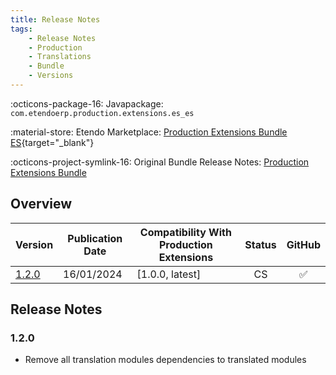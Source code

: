 ```yaml
---
title: Release Notes
tags:
    - Release Notes
    - Production
    - Translations
    - Bundle
    - Versions
---
```


:octicons-package-16: Javapackage: `com.etendoerp.production.extensions.es_es`

:material-store: Etendo Marketplace:  [Production Extensions Bundle ES](https://marketplace.etendo.cloud/#/product-details?module=0FFED1B8A5AE471AA1A672F4D7E1B1C4){target="_blank"}

:octicons-project-symlink-16: Original Bundle Release Notes: [Production Extensions Bundle](/whats-new/release-notes/etendo-classic/bundles/production-extensions/release-notes/)

## Overview

| Version | Publication Date | Compatibility With Production Extensions | Status | GitHub |
| ---     |       ---        |                  ---                    | :----: | :----: |
| [1.2.0](#120) | 16/01/2024 | [1.0.0, latest] | CS | :white_check_mark: |

## Release Notes
### 1.2.0
- Remove all translation modules dependencies to translated modules